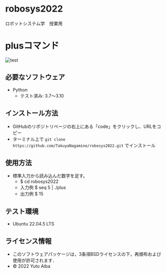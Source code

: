 # robosys2022
ロボットシステム学　授業用
# plusコマンド
![test](https://github.com/aiba0921/robosys2022/actions/workflows/test.yml/badge.svg)

## 必要なソフトウェア
* Python
  * テスト済み: 3.7～3.10

## インストール方法
* GitHubのリポジトリページの右上にある「code」をクリックし、URLをコピー
* ターミナル上で ````git clone https://github.com/TakuyaNagamine/robosys2022.git```` でインストール


## 使用方法
* 標準入力から読み込んだ数字を足す。
  * $ cd robosys2022
  * 入力例 $ seq 5 | ./plus
  * 出力例 $ 15

## テスト環境
* Ubuntu 22.04.5 LTS

## ライセンス情報
* このソフトウェアパッケージは，3条項BSDライセンスの下，再頒布および使用が許可されます．
* © 2022 Yuto Aiba

